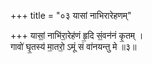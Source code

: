 +++
title = "०३ यासां नाभिरारेहणम्"

+++
यासां॒ नाभि॑रा॒रेह॑णं हृ॒दि सं॒वन॑नं कृ॒तम् ।  
गावो॑ घृ॒तस्य॑ मा॒तरो॒ ऽमूं सं वा॑नयन्तु मे ॥३॥